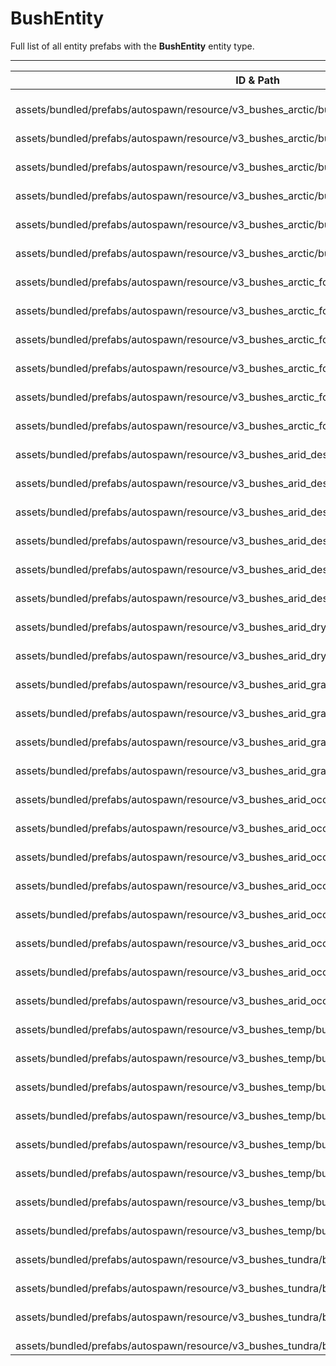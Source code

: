 # BushEntity
Full list of all <Badge type="warning" text="44"/> entity prefabs with the **BushEntity** entity type.

---
| ID & Path |
| --- |
| <a href="#1122716232"><Badge id="1122716232" type="tip" text="#"/></a> <Badge type="tip" text="1122716232"/> <Badge type="info" text="Spawnable"/> <Badge type="info" text="Poolable"/> <Badge type="info" text="DecorScale"/> <Badge type="info" text="DecorRotate"/> <Badge type="info" text="BoundsCheck"/> <br> assets/bundled/prefabs/autospawn/resource/v3_bushes_arctic/bush_willow_snow_a.prefab |
| <a href="#4149691108"><Badge id="4149691108" type="tip" text="#"/></a> <Badge type="tip" text="4149691108"/> <Badge type="info" text="Spawnable"/> <Badge type="info" text="Poolable"/> <Badge type="info" text="DecorScale"/> <Badge type="info" text="DecorRotate"/> <Badge type="info" text="BoundsCheck"/> <br> assets/bundled/prefabs/autospawn/resource/v3_bushes_arctic/bush_willow_snow_b.prefab |
| <a href="#1820411578"><Badge id="1820411578" type="tip" text="#"/></a> <Badge type="tip" text="1820411578"/> <Badge type="info" text="Spawnable"/> <Badge type="info" text="Poolable"/> <Badge type="info" text="DecorScale"/> <Badge type="info" text="DecorRotate"/> <Badge type="info" text="BoundsCheck"/> <br> assets/bundled/prefabs/autospawn/resource/v3_bushes_arctic/bush_willow_snow_c.prefab |
| <a href="#2936932675"><Badge id="2936932675" type="tip" text="#"/></a> <Badge type="tip" text="2936932675"/> <Badge type="info" text="Spawnable"/> <Badge type="info" text="Poolable"/> <Badge type="info" text="DecorScale"/> <Badge type="info" text="DecorRotate"/> <Badge type="info" text="BoundsCheck"/> <br> assets/bundled/prefabs/autospawn/resource/v3_bushes_arctic/bush_willow_snow_d.prefab |
| <a href="#32775274"><Badge id="32775274" type="tip" text="#"/></a> <Badge type="tip" text="32775274"/> <Badge type="info" text="Spawnable"/> <Badge type="info" text="Poolable"/> <Badge type="info" text="DecorScale"/> <Badge type="info" text="DecorRotate"/> <Badge type="info" text="BoundsCheck"/> <br> assets/bundled/prefabs/autospawn/resource/v3_bushes_arctic/bush_willow_snow_small_a.prefab |
| <a href="#2576382643"><Badge id="2576382643" type="tip" text="#"/></a> <Badge type="tip" text="2576382643"/> <Badge type="info" text="Spawnable"/> <Badge type="info" text="Poolable"/> <Badge type="info" text="DecorScale"/> <Badge type="info" text="DecorRotate"/> <Badge type="info" text="BoundsCheck"/> <br> assets/bundled/prefabs/autospawn/resource/v3_bushes_arctic/bush_willow_snow_small_b.prefab |
| <a href="#1167199100"><Badge id="1167199100" type="tip" text="#"/></a> <Badge type="tip" text="1167199100"/> <Badge type="info" text="Spawnable"/> <Badge type="info" text="Poolable"/> <Badge type="info" text="DecorScale"/> <Badge type="info" text="DecorRotate"/> <Badge type="info" text="BoundsCheck"/> <br> assets/bundled/prefabs/autospawn/resource/v3_bushes_arctic_forest/bush_spicebush_a_snow.prefab |
| <a href="#4087530221"><Badge id="4087530221" type="tip" text="#"/></a> <Badge type="tip" text="4087530221"/> <Badge type="info" text="Spawnable"/> <Badge type="info" text="Poolable"/> <Badge type="info" text="DecorScale"/> <Badge type="info" text="DecorRotate"/> <Badge type="info" text="BoundsCheck"/> <br> assets/bundled/prefabs/autospawn/resource/v3_bushes_arctic_forest/bush_spicebush_c_snow.prefab |
| <a href="#758554793"><Badge id="758554793" type="tip" text="#"/></a> <Badge type="tip" text="758554793"/> <Badge type="info" text="Spawnable"/> <Badge type="info" text="Poolable"/> <Badge type="info" text="DecorScale"/> <Badge type="info" text="DecorRotate"/> <Badge type="info" text="BoundsCheck"/> <br> assets/bundled/prefabs/autospawn/resource/v3_bushes_arctic_forest/bush_willow_snow_a.prefab |
| <a href="#3295722903"><Badge id="3295722903" type="tip" text="#"/></a> <Badge type="tip" text="3295722903"/> <Badge type="info" text="Spawnable"/> <Badge type="info" text="Poolable"/> <Badge type="info" text="DecorScale"/> <Badge type="info" text="DecorRotate"/> <Badge type="info" text="BoundsCheck"/> <br> assets/bundled/prefabs/autospawn/resource/v3_bushes_arctic_forest/bush_willow_snow_b.prefab |
| <a href="#2099157251"><Badge id="2099157251" type="tip" text="#"/></a> <Badge type="tip" text="2099157251"/> <Badge type="info" text="Spawnable"/> <Badge type="info" text="Poolable"/> <Badge type="info" text="DecorScale"/> <Badge type="info" text="DecorRotate"/> <Badge type="info" text="BoundsCheck"/> <br> assets/bundled/prefabs/autospawn/resource/v3_bushes_arctic_forest/bush_willow_snow_c.prefab |
| <a href="#2445542773"><Badge id="2445542773" type="tip" text="#"/></a> <Badge type="tip" text="2445542773"/> <Badge type="info" text="Spawnable"/> <Badge type="info" text="Poolable"/> <Badge type="info" text="DecorScale"/> <Badge type="info" text="DecorRotate"/> <Badge type="info" text="BoundsCheck"/> <br> assets/bundled/prefabs/autospawn/resource/v3_bushes_arctic_forest/bush_willow_snow_d.prefab |
| <a href="#3465213630"><Badge id="3465213630" type="tip" text="#"/></a> <Badge type="tip" text="3465213630"/> <Badge type="info" text="Spawnable"/> <Badge type="info" text="Poolable"/> <Badge type="info" text="DecorScale"/> <Badge type="info" text="DecorRotate"/> <Badge type="info" text="BoundsCheck"/> <br> assets/bundled/prefabs/autospawn/resource/v3_bushes_arid_desert/creosote_bush_c.prefab |
| <a href="#3089150988"><Badge id="3089150988" type="tip" text="#"/></a> <Badge type="tip" text="3089150988"/> <Badge type="info" text="Spawnable"/> <Badge type="info" text="Poolable"/> <Badge type="info" text="DecorScale"/> <Badge type="info" text="DecorRotate"/> <Badge type="info" text="BoundsCheck"/> <br> assets/bundled/prefabs/autospawn/resource/v3_bushes_arid_desert/creosote_bush_d.prefab |
| <a href="#234209637"><Badge id="234209637" type="tip" text="#"/></a> <Badge type="tip" text="234209637"/> <Badge type="info" text="Spawnable"/> <Badge type="info" text="Poolable"/> <Badge type="info" text="DecorScale"/> <Badge type="info" text="DecorRotate"/> <Badge type="info" text="BoundsCheck"/> <br> assets/bundled/prefabs/autospawn/resource/v3_bushes_arid_desert/mormon_tea_a.prefab |
| <a href="#2297296541"><Badge id="2297296541" type="tip" text="#"/></a> <Badge type="tip" text="2297296541"/> <Badge type="info" text="Spawnable"/> <Badge type="info" text="Poolable"/> <Badge type="info" text="DecorScale"/> <Badge type="info" text="DecorRotate"/> <Badge type="info" text="BoundsCheck"/> <br> assets/bundled/prefabs/autospawn/resource/v3_bushes_arid_desert/mormon_tea_b.prefab |
| <a href="#1453661656"><Badge id="1453661656" type="tip" text="#"/></a> <Badge type="tip" text="1453661656"/> <Badge type="info" text="Spawnable"/> <Badge type="info" text="Poolable"/> <Badge type="info" text="DecorScale"/> <Badge type="info" text="DecorRotate"/> <Badge type="info" text="BoundsCheck"/> <br> assets/bundled/prefabs/autospawn/resource/v3_bushes_arid_desert/mormon_tea_c.prefab |
| <a href="#3477188858"><Badge id="3477188858" type="tip" text="#"/></a> <Badge type="tip" text="3477188858"/> <Badge type="info" text="Spawnable"/> <Badge type="info" text="Poolable"/> <Badge type="info" text="DecorScale"/> <Badge type="info" text="DecorRotate"/> <Badge type="info" text="BoundsCheck"/> <br> assets/bundled/prefabs/autospawn/resource/v3_bushes_arid_desert/mormon_tea_d.prefab |
| <a href="#3619757843"><Badge id="3619757843" type="tip" text="#"/></a> <Badge type="tip" text="3619757843"/> <Badge type="info" text="Spawnable"/> <Badge type="info" text="Poolable"/> <Badge type="info" text="DecorScale"/> <Badge type="info" text="DecorRotate"/> <Badge type="info" text="BoundsCheck"/> <br> assets/bundled/prefabs/autospawn/resource/v3_bushes_arid_dry/creosote_bush_dry_a.prefab |
| <a href="#2580250243"><Badge id="2580250243" type="tip" text="#"/></a> <Badge type="tip" text="2580250243"/> <Badge type="info" text="Spawnable"/> <Badge type="info" text="Poolable"/> <Badge type="info" text="DecorScale"/> <Badge type="info" text="DecorRotate"/> <Badge type="info" text="BoundsCheck"/> <br> assets/bundled/prefabs/autospawn/resource/v3_bushes_arid_dry/creosote_bush_dry_b.prefab |
| <a href="#3024719950"><Badge id="3024719950" type="tip" text="#"/></a> <Badge type="tip" text="3024719950"/> <Badge type="info" text="Spawnable"/> <Badge type="info" text="Poolable"/> <Badge type="info" text="DecorScale"/> <Badge type="info" text="DecorRotate"/> <Badge type="info" text="BoundsCheck"/> <br> assets/bundled/prefabs/autospawn/resource/v3_bushes_arid_grass/creosote_bush_a.prefab |
| <a href="#2262085207"><Badge id="2262085207" type="tip" text="#"/></a> <Badge type="tip" text="2262085207"/> <Badge type="info" text="Spawnable"/> <Badge type="info" text="Poolable"/> <Badge type="info" text="DecorScale"/> <Badge type="info" text="DecorRotate"/> <Badge type="info" text="BoundsCheck"/> <br> assets/bundled/prefabs/autospawn/resource/v3_bushes_arid_grass/creosote_bush_b.prefab |
| <a href="#662552977"><Badge id="662552977" type="tip" text="#"/></a> <Badge type="tip" text="662552977"/> <Badge type="info" text="Spawnable"/> <Badge type="info" text="Poolable"/> <Badge type="info" text="DecorScale"/> <Badge type="info" text="DecorRotate"/> <Badge type="info" text="BoundsCheck"/> <br> assets/bundled/prefabs/autospawn/resource/v3_bushes_arid_grass/creosote_bush_c.prefab |
| <a href="#868323579"><Badge id="868323579" type="tip" text="#"/></a> <Badge type="tip" text="868323579"/> <Badge type="info" text="Spawnable"/> <Badge type="info" text="Poolable"/> <Badge type="info" text="DecorScale"/> <Badge type="info" text="DecorRotate"/> <Badge type="info" text="BoundsCheck"/> <br> assets/bundled/prefabs/autospawn/resource/v3_bushes_arid_grass/creosote_bush_d.prefab |
| <a href="#2535317628"><Badge id="2535317628" type="tip" text="#"/></a> <Badge type="tip" text="2535317628"/> <Badge type="info" text="Spawnable"/> <Badge type="info" text="Poolable"/> <Badge type="info" text="DecorScale"/> <Badge type="info" text="DecorRotate"/> <Badge type="info" text="BoundsCheck"/> <br> assets/bundled/prefabs/autospawn/resource/v3_bushes_arid_ocotillo/ocotillo_a.prefab |
| <a href="#2243270370"><Badge id="2243270370" type="tip" text="#"/></a> <Badge type="tip" text="2243270370"/> <Badge type="info" text="Spawnable"/> <Badge type="info" text="Poolable"/> <Badge type="info" text="DecorScale"/> <Badge type="info" text="DecorRotate"/> <Badge type="info" text="BoundsCheck"/> <br> assets/bundled/prefabs/autospawn/resource/v3_bushes_arid_ocotillo/ocotillo_b.prefab |
| <a href="#3944804480"><Badge id="3944804480" type="tip" text="#"/></a> <Badge type="tip" text="3944804480"/> <Badge type="info" text="Spawnable"/> <Badge type="info" text="Poolable"/> <Badge type="info" text="DecorScale"/> <Badge type="info" text="DecorRotate"/> <Badge type="info" text="BoundsCheck"/> <br> assets/bundled/prefabs/autospawn/resource/v3_bushes_arid_ocotillo/ocotillo_c.prefab |
| <a href="#2159833854"><Badge id="2159833854" type="tip" text="#"/></a> <Badge type="tip" text="2159833854"/> <Badge type="info" text="Spawnable"/> <Badge type="info" text="Poolable"/> <Badge type="info" text="DecorScale"/> <Badge type="info" text="DecorRotate"/> <Badge type="info" text="BoundsCheck"/> <br> assets/bundled/prefabs/autospawn/resource/v3_bushes_arid_ocotillo/ocotillo_d.prefab |
| <a href="#1830818888"><Badge id="1830818888" type="tip" text="#"/></a> <Badge type="tip" text="1830818888"/> <Badge type="info" text="Spawnable"/> <Badge type="info" text="Poolable"/> <Badge type="info" text="DecorScale"/> <Badge type="info" text="DecorRotate"/> <Badge type="info" text="BoundsCheck"/> <br> assets/bundled/prefabs/autospawn/resource/v3_bushes_arid_ocotillo/ocotillo_dry_a.prefab |
| <a href="#1026773471"><Badge id="1026773471" type="tip" text="#"/></a> <Badge type="tip" text="1026773471"/> <Badge type="info" text="Spawnable"/> <Badge type="info" text="Poolable"/> <Badge type="info" text="DecorScale"/> <Badge type="info" text="DecorRotate"/> <Badge type="info" text="BoundsCheck"/> <br> assets/bundled/prefabs/autospawn/resource/v3_bushes_arid_ocotillo/ocotillo_dry_b.prefab |
| <a href="#1789414902"><Badge id="1789414902" type="tip" text="#"/></a> <Badge type="tip" text="1789414902"/> <Badge type="info" text="Spawnable"/> <Badge type="info" text="Poolable"/> <Badge type="info" text="DecorScale"/> <Badge type="info" text="DecorRotate"/> <Badge type="info" text="BoundsCheck"/> <br> assets/bundled/prefabs/autospawn/resource/v3_bushes_arid_ocotillo/ocotillo_dry_c.prefab |
| <a href="#92239953"><Badge id="92239953" type="tip" text="#"/></a> <Badge type="tip" text="92239953"/> <Badge type="info" text="Spawnable"/> <Badge type="info" text="Poolable"/> <Badge type="info" text="DecorScale"/> <Badge type="info" text="DecorRotate"/> <Badge type="info" text="BoundsCheck"/> <br> assets/bundled/prefabs/autospawn/resource/v3_bushes_arid_ocotillo/ocotillo_dry_d.prefab |
| <a href="#1416270327"><Badge id="1416270327" type="tip" text="#"/></a> <Badge type="tip" text="1416270327"/> <Badge type="info" text="Spawnable"/> <Badge type="info" text="Poolable"/> <Badge type="info" text="DecorScale"/> <Badge type="info" text="DecorRotate"/> <Badge type="info" text="BoundsCheck"/> <br> assets/bundled/prefabs/autospawn/resource/v3_bushes_temp/bush_spicebush_a.prefab |
| <a href="#11756155"><Badge id="11756155" type="tip" text="#"/></a> <Badge type="tip" text="11756155"/> <Badge type="info" text="Spawnable"/> <Badge type="info" text="Poolable"/> <Badge type="info" text="DecorScale"/> <Badge type="info" text="DecorRotate"/> <Badge type="info" text="BoundsCheck"/> <br> assets/bundled/prefabs/autospawn/resource/v3_bushes_temp/bush_spicebush_b.prefab |
| <a href="#3814559739"><Badge id="3814559739" type="tip" text="#"/></a> <Badge type="tip" text="3814559739"/> <Badge type="info" text="Spawnable"/> <Badge type="info" text="Poolable"/> <Badge type="info" text="DecorScale"/> <Badge type="info" text="DecorRotate"/> <Badge type="info" text="BoundsCheck"/> <br> assets/bundled/prefabs/autospawn/resource/v3_bushes_temp/bush_spicebush_c.prefab |
| <a href="#430140965"><Badge id="430140965" type="tip" text="#"/></a> <Badge type="tip" text="430140965"/> <Badge type="info" text="Spawnable"/> <Badge type="info" text="Poolable"/> <Badge type="info" text="DecorScale"/> <Badge type="info" text="DecorRotate"/> <Badge type="info" text="BoundsCheck"/> <br> assets/bundled/prefabs/autospawn/resource/v3_bushes_temp/bush_spicebush_d.prefab |
| <a href="#2139235056"><Badge id="2139235056" type="tip" text="#"/></a> <Badge type="tip" text="2139235056"/> <Badge type="info" text="Spawnable"/> <Badge type="info" text="Poolable"/> <Badge type="info" text="DecorScale"/> <Badge type="info" text="DecorRotate"/> <Badge type="info" text="BoundsCheck"/> <br> assets/bundled/prefabs/autospawn/resource/v3_bushes_temp/bush_willow_a.prefab |
| <a href="#2700581554"><Badge id="2700581554" type="tip" text="#"/></a> <Badge type="tip" text="2700581554"/> <Badge type="info" text="Spawnable"/> <Badge type="info" text="Poolable"/> <Badge type="info" text="DecorScale"/> <Badge type="info" text="DecorRotate"/> <Badge type="info" text="BoundsCheck"/> <br> assets/bundled/prefabs/autospawn/resource/v3_bushes_temp/bush_willow_b.prefab |
| <a href="#2140071019"><Badge id="2140071019" type="tip" text="#"/></a> <Badge type="tip" text="2140071019"/> <Badge type="info" text="Spawnable"/> <Badge type="info" text="Poolable"/> <Badge type="info" text="DecorScale"/> <Badge type="info" text="DecorRotate"/> <Badge type="info" text="BoundsCheck"/> <br> assets/bundled/prefabs/autospawn/resource/v3_bushes_temp/bush_willow_c.prefab |
| <a href="#3873879796"><Badge id="3873879796" type="tip" text="#"/></a> <Badge type="tip" text="3873879796"/> <Badge type="info" text="Spawnable"/> <Badge type="info" text="Poolable"/> <Badge type="info" text="DecorScale"/> <Badge type="info" text="DecorRotate"/> <Badge type="info" text="BoundsCheck"/> <br> assets/bundled/prefabs/autospawn/resource/v3_bushes_temp/bush_willow_d.prefab |
| <a href="#2702842993"><Badge id="2702842993" type="tip" text="#"/></a> <Badge type="tip" text="2702842993"/> <Badge type="info" text="Spawnable"/> <Badge type="info" text="Poolable"/> <Badge type="info" text="DecorScale"/> <Badge type="info" text="DecorRotate"/> <Badge type="info" text="BoundsCheck"/> <br> assets/bundled/prefabs/autospawn/resource/v3_bushes_tundra/bush_spicebush_a.prefab |
| <a href="#128546977"><Badge id="128546977" type="tip" text="#"/></a> <Badge type="tip" text="128546977"/> <Badge type="info" text="Spawnable"/> <Badge type="info" text="Poolable"/> <Badge type="info" text="DecorScale"/> <Badge type="info" text="DecorRotate"/> <Badge type="info" text="BoundsCheck"/> <br> assets/bundled/prefabs/autospawn/resource/v3_bushes_tundra/bush_spicebush_b.prefab |
| <a href="#767543079"><Badge id="767543079" type="tip" text="#"/></a> <Badge type="tip" text="767543079"/> <Badge type="info" text="Spawnable"/> <Badge type="info" text="Poolable"/> <Badge type="info" text="DecorScale"/> <Badge type="info" text="DecorRotate"/> <Badge type="info" text="BoundsCheck"/> <br> assets/bundled/prefabs/autospawn/resource/v3_bushes_tundra/bush_spicebush_c.prefab |
| <a href="#3508671805"><Badge id="3508671805" type="tip" text="#"/></a> <Badge type="tip" text="3508671805"/> <Badge type="info" text="Spawnable"/> <Badge type="info" text="Poolable"/> <Badge type="info" text="DecorScale"/> <Badge type="info" text="DecorRotate"/> <Badge type="info" text="BoundsCheck"/> <br> assets/bundled/prefabs/autospawn/resource/v3_bushes_tundra/bush_spicebush_d.prefab |

